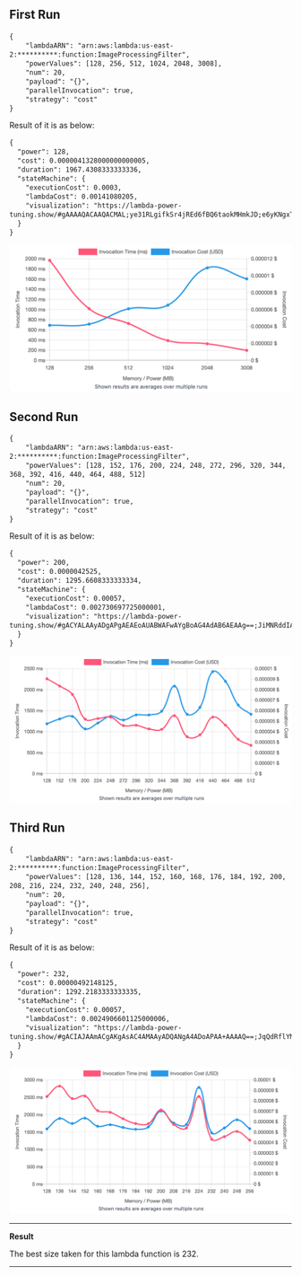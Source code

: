 ## First Run 
```
{
    "lambdaARN": "arn:aws:lambda:us-east-2:**********:function:ImageProcessingFilter",
    "powerValues": [128, 256, 512, 1024, 2048, 3008],
    "num": 20,
    "payload": "{}",
    "parallelInvocation": true,
    "strategy": "cost"
}
```
Result of it is as below: 

```
{
  "power": 128,
  "cost": 0.0000041328000000000005,
  "duration": 1967.4308333333336,
  "stateMachine": {
    "executionCost": 0.0003,
    "lambdaCost": 0.00141080205,
    "visualization": "https://lambda-power-tuning.show/#gAAAAQACAAQACMAL;ye31RLgifkSr4jREd6fBQ6taokMHmkJD;e6yKNgxTjzaMEMw2objaNgs1NzeLcyE3"
  }
}

```

<img src="graphs/first_run.png"
     style="float: center;" />

## Second Run 
```
{
    "lambdaARN": "arn:aws:lambda:us-east-2:**********:function:ImageProcessingFilter",
    "powerValues": [128, 152, 176, 200, 224, 248, 272, 296, 320, 344, 368, 392, 416, 440, 464, 488, 512]
    "num": 20,
    "payload": "{}",
    "parallelInvocation": true,
    "strategy": "cost"
}
```
Result of it is as below: 

```
{
  "power": 200,
  "cost": 0.0000042525,
  "duration": 1295.6608333333334,
  "stateMachine": {
    "executionCost": 0.00057,
    "lambdaCost": 0.002730697725000001,
    "visualization": "https://lambda-power-tuning.show/#gACYALAAyADgAPgAEAEoAUABWAFwAYgBoAG4AdAB6AEAAg==;JiMNRddIAkXDi+tEJvWhRBi9o0RS2KdE5eWORLHIj0TG6IREcbODRJ1irES8f1tEtdlmRHEVqETeNZBEfvlLRMkvKEQ=;yi2fNhl3rjZ6orY2srCONhiKoTY/Wrc2ekyrNtGNuzZgb7s2VZnHNpjICzc/eL02tJrTNsfkIjeJYhM35zbbNp6wvTY="
  }
}

```

<img src="graphs/second_run.png"
     style="float: center;" />

## Third Run 
```
{
    "lambdaARN": "arn:aws:lambda:us-east-2:**********:function:ImageProcessingFilter",
    "powerValues": [128, 136, 144, 152, 160, 168, 176, 184, 192, 200, 208, 216, 224, 232, 240, 248, 256],
    "num": 20,
    "payload": "{}",
    "parallelInvocation": true,
    "strategy": "cost"
}
```
Result of it is as below: 

```
{
  "power": 232,
  "cost": 0.00000492148125,
  "duration": 1292.2183333333335,
  "stateMachine": {
    "executionCost": 0.00057,
    "lambdaCost": 0.0024906601125000006,
    "visualization": "https://lambda-power-tuning.show/#gACIAJAAmACgAKgAsAC4AMAAyADQANgA4ADoAPAA+AAAAQ==;JqQdRflYMEWa6RlFbYgeRYlKBEX5LgFFyVvrRGDg2UQzj9lE8noFRR/V1kT2/MlEPcUdRf2GoUT25KpEao+9RO9MnkQ=;DcixNkZH0zZvP8M2dUnUNld3ujZPKr8233C2Nm6nsDZ9BLg2tCzrNk/VxDb6J8A2na4bNzQjpTavvbQ2mRvPNnqOsjY="
  }
}

```

<img src="graphs/third_run.png"
     style="float: center;" />


---
**Result**

The best size taken for this lambda function is 232.

---

